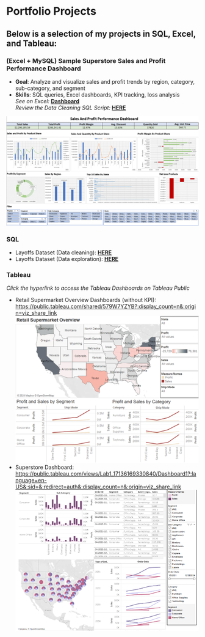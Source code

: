 # Portfolio Projects
## Below is a selection of my projects in SQL, Excel, and Tableau:

### (Excel + MySQL) Sample Superstore Sales and Profit Performance Dashboard

- **Goal**: Analyze and visualize sales and profit trends by region, category, sub-category, and segment  
- **Skills**: SQL queries, Excel dashboards, KPI tracking, loss analysis<br /> 
*See on Excel:* **[Dashboard](https://github.com/hidayatulnajwa/Data-Analyst-Portfolio/blob/a83f7e025b199caf8cc689ffd4198463a6bd5a81/Excel%20-%20Sales%20and%20Profit%20Performance%20Dasboard.xlsx)** <br /> 
*Review the Data Cleaning SQL Script:* **[HERE](https://github.com/hidayatulnajwa/Data-Analyst-Portfolio/blob/481d323b85ea8b6d0176fc7e3ca0bdb968c95e12/SQL%20-%20Data%20Cleaning%20samplesuperstore.sql)** <br /> 

![Sample Superstore Dashboard](visuals/SampleSuperstoreDashboard.png) <br />

### SQL

- Layoffs Dataset (Data cleaning): **[HERE](SQL_Data_Cleaning_world_layoffs.sql)** <br /> 
- Layoffs Dataset (Data exploration): **[HERE](SQL_Data_Exploratory_world_layoffs.sql)** <br />
  
### Tableau 

*Click the hyperlink to access the Tableau Dashboards on Tableau Public* <br />

- Retail Supermarket Overview Dashboards (without KPI):<br />
  https://public.tableau.com/shared/579W7YZYB?:display_count=n&:origin=viz_share_link<br />
  ![Retail Supermarket Overview Dashboard](visuals/RetailSupermarketOverviewDashboard.png) <br />
- Superstore Dashboard:<br />
  https://public.tableau.com/views/Lab1_17136169330840/Dashboard1?:language=en-US&:sid=&:redirect=auth&:display_count=n&:origin=viz_share_link<br />
  ![Superstore Dashboard](visuals/SuperstoreDashboard.png)










